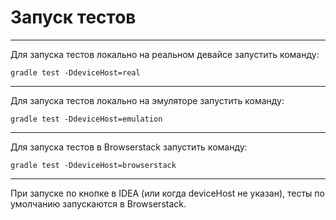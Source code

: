 # Запуск тестов
***
Для запуска тестов локально на реальном девайсе запустить команду:
```shell
gradle test -DdeviceHost=real
```
***
Для запуска тестов локально на эмуляторе запустить команду:
```shell
gradle test -DdeviceHost=emulation
```
***
Для запуска тестов в Browserstack запустить команду:
```shell
gradle test -DdeviceHost=browserstack
```
***
При запуске по кнопке в IDEA (или когда deviceHost не указан), тесты по умолчанию запускаются в Browserstack.